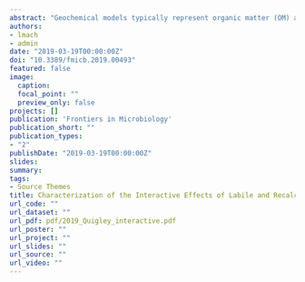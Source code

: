 ```yaml
---
abstract: "Geochemical models typically represent organic matter (OM) as consisting of multiple, independent pools of compounds, each accessed by microorganisms at different rates. However, recent findings indicate that organic compounds can interact within microbial metabolisms. The relevance of interactive effects within marine systems is debated and a mechanistic understanding of its complexities, including microbe-substrate relationships, is lacking. As a first step toward uncovering mediating processes, the interactive effects of distinct pools of OM on the growth and respiration of marine bacteria, individual strains and a simple, constructed community of Roseobacter lineage members were tested. Isolates were provided with natural organic matter (NOM) and different concentrations (1, 4, 40, 400 μM-C) and forms of labile OM (acetate, casamino acids, tryptone, coumarate). The microbial response to the mixed substrate regimes was assessed using viable counts and respiration in two separate experiments. Two marine bacteria and a six-member constructed community were assayed with these experiments. Both synergistic and antagonistic growth responses were evident for all strains, but all were transient. The specific substrate conditions promoting a response, and the direction of that response, varied amongst species. These findings indicate that the substrate conditions that result in OM interactive effects are both transient and species-specific and thus influenced by both the composition and metabolic potential of a microbial community."
authors:
- lmach
- admin
date: "2019-03-19T00:00:00Z"
doi: "10.3389/fmicb.2019.00493"
featured: false
image:
  caption: 
  focal_point: ""
  preview_only: false
projects: []
publication: 'Frontiers in Microbiology'
publication_short: ""
publication_types:
- "2"
publishDate: "2019-03-19T00:00:00Z"
slides: 
summary: 
tags:
- Source Themes
title: Characterization of the Interactive Effects of Labile and Recalcitrant Organic Matter on Microbial Growth and Metabolism
url_code: ""
url_dataset: ""
url_pdf: pdf/2019_Quigley_interactive.pdf
url_poster: ""
url_project: ""
url_slides: ""
url_source: ""
url_video: ""
---
```


